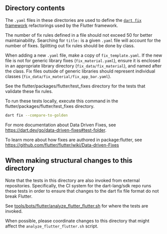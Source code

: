 ## Directory contents

The `.yaml` files in these directories are used to
define the [`dart fix` framework](https://dart.dev/tools/dart-fix) refactorings
used by the Flutter framework.

The number of fix rules defined in a file should not exceed 50 for better
maintainability. Searching for `title:` is a given `.yaml` file will account
for the number of fixes. Splitting out fix rules should be done by class.

When adding a new `.yaml` file, make a copy of `fix_template.yaml`. If the new
file is not for generic library fixes (`fix_material.yaml`), ensure it is
enclosed in an appropriate library directory (`fix_data/fix_material`), and
named after the class. Fix files outside of generic libraries should represent
individual classes (`fix_data/fix_material/fix_app_bar.yaml`). 

See the flutter/packages/flutter/test_fixes directory for the tests that
validate these fix rules.

To run these tests locally, execute this command in the
flutter/packages/flutter/test_fixes directory.
```sh
dart fix --compare-to-golden
```

For more documentation about Data Driven Fixes, see
https://dart.dev/go/data-driven-fixes#test-folder.

To learn more about how fixes are authored in package:flutter, see
https://github.com/flutter/flutter/wiki/Data-driven-Fixes

## When making structural changes to this directory

Note that the tests in this directory are also invoked from external
repositories. Specifically, the CI system for the dart-lang/sdk repo runs these
tests in order to ensure that changes to the dart fix file format do not break
Flutter.

See [tools/bots/flutter/analyze_flutter_flutter.sh](https://github.com/dart-lang/sdk/blob/main/tools/bots/flutter/analyze_flutter_flutter.sh)
for where the tests are invoked.

When possible, please coordinate changes to this directory that might affect the
`analyze_flutter_flutter.sh` script.
